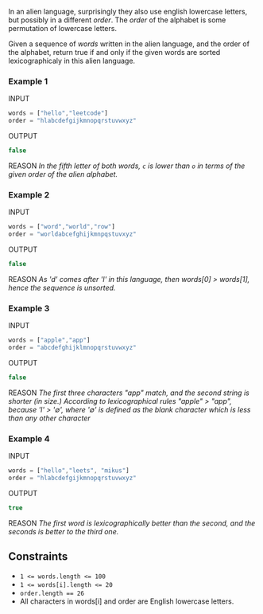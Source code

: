 In an alien language, surprisingly they also use english lowercase letters, but possibly in a different *order*. The *order* of the alphabet is some permutation of lowercase letters.

Given a sequence of *words* written in the alien language, and the order of the alphabet, return true if and only if the given words are sorted lexicographicaly in this alien language.

### Example 1
INPUT
```js
words = ["hello","leetcode"]
order = "hlabcdefgijkmnopqrstuvwxyz"
```

OUTPUT
```js
false
```

REASON
*In the fifth letter of both words, `c` is lower than `o` in terms of the given order of the alien alphabet.*


### Example 2
INPUT
```js
words = ["word","world","row"]
order = "worldabcefghijkmnpqstuvxyz"
```

OUTPUT
```js
false
```

REASON
*As 'd' comes after 'l' in this language, then words[0] > words[1], hence the sequence is unsorted.*


### Example 3
INPUT
```js
words = ["apple","app"]
order = "abcdefghijklmnopqrstuvwxyz"
```

OUTPUT
```js
false
```


REASON
*The first three characters "app" match, and the second string is shorter (in size.) According to lexicographical rules "apple" > "app", because 'l' > '∅', where '∅' is defined as the blank character which is less than any other character*

### Example 4
INPUT
```js
words = ["hello","leets", "mikus"]
order = "hlabcdefgijkmnopqrstuvwxyz"
```

OUTPUT
```js
true
```

REASON
*The first word is lexicographically better than the second, and the seconds is better to the third one.*


## Constraints
- `1 <= words.length <= 100`
- `1 <= words[i].length <= 20`
- `order.length == 26`
- All characters in words[i] and order are English lowercase letters.